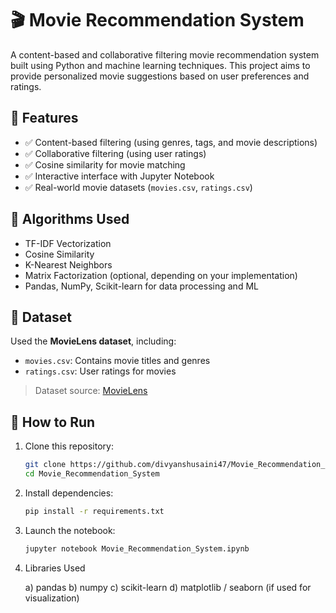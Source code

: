 # 🎬 Movie Recommendation System

A content-based and collaborative filtering movie recommendation system built using Python and machine learning techniques. This project aims to provide personalized movie suggestions based on user preferences and ratings.

## 📌 Features

- ✅ Content-based filtering (using genres, tags, and movie descriptions)
- ✅ Collaborative filtering (using user ratings)
- ✅ Cosine similarity for movie matching
- ✅ Interactive interface with Jupyter Notebook
- ✅ Real-world movie datasets (`movies.csv`, `ratings.csv`)

## 🧠 Algorithms Used

- TF-IDF Vectorization
- Cosine Similarity
- K-Nearest Neighbors
- Matrix Factorization (optional, depending on your implementation)
- Pandas, NumPy, Scikit-learn for data processing and ML

## 📂 Dataset

Used the **MovieLens dataset**, including:
- `movies.csv`: Contains movie titles and genres
- `ratings.csv`: User ratings for movies

> Dataset source: [MovieLens](https://grouplens.org/datasets/movielens/)

## 🚀 How to Run

1. Clone this repository:
   ```bash
   git clone https://github.com/divyanshusaini47/Movie_Recommendation_System.git
   cd Movie_Recommendation_System

2. Install dependencies:
   ``` bash
   pip install -r requirements.txt

3. Launch the notebook:
   ``` bash
   jupyter notebook Movie_Recommendation_System.ipynb

4. Libraries Used
    
   a) pandas
   b) numpy
   c) scikit-learn
   d) matplotlib / seaborn (if used for visualization)

